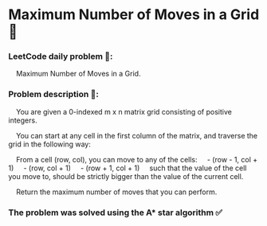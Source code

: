 # Maximum Number of Moves in a Grid 🔳

<h3>LeetCode daily problem 🚀:</h3> 
&nbsp;&nbsp;&nbsp;&nbsp;Maximum Number of Moves in a Grid.

<h3>Problem description 📝:</h3>
<p>
&nbsp;&nbsp;&nbsp;&nbsp;You are given a 0-indexed m x n matrix grid consisting of positive integers.
</p>

<p>
&nbsp;&nbsp;&nbsp;&nbsp;You can start at any cell in the first column of the matrix, and traverse the grid in the following way:

&nbsp;&nbsp;&nbsp;&nbsp;From a cell (row, col), you can move to any of the cells: 
&nbsp;&nbsp;&nbsp;&nbsp;- (row - 1, col + 1)
&nbsp;&nbsp;&nbsp;&nbsp;- (row, col + 1)
&nbsp;&nbsp;&nbsp;&nbsp;- (row + 1, col + 1)
&nbsp;&nbsp;&nbsp;&nbsp;such that the value of the cell you move to, should be strictly bigger than the value of the current cell.
</p>

<p>
&nbsp;&nbsp;&nbsp;&nbsp;Return the maximum number of moves that you can perform.
</p>

<h3>The problem was solved using the A* star algorithm ✅</h3>
